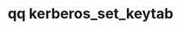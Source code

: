 ---
category: kerberos
command: kerberos_set_keytab
keywords: qq, qq_cli, kerberos_set_keytab
optional_options:
- alternate:
  - --keytab-file
  help: The Kerberos keytab file to set
  name: -k
  required: true
permalink: /qq-cli-command-guide/kerberos/kerberos_set_keytab.html
positional_options: []
sidebar: qq_cli_command_reference_sidebar
summary: This section explains how to use the <code>qq kerberos_set_keytab</code>
  command.
synopsis: Set the Kerberos keytab
title: qq kerberos_set_keytab
usage: qq kerberos_set_keytab [-h] -k KEYTAB_FILE
zendesk_source: qq CLI Command Guide

---